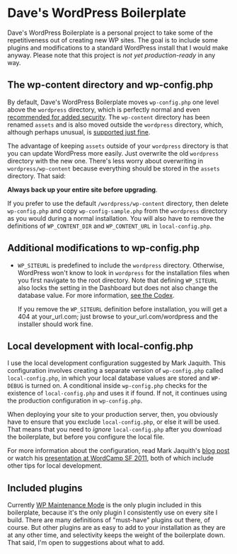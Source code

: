 # Dave's WordPress Boilerplate #

Dave's WordPress Boilerplate is a personal project to take some of the
repetitiveness out of creating new WP sites. The goal is to include
some plugins and modifications to a standard WordPress install that I
would make anyway. Please note that this project is *not yet
production-ready* in any way.


## The wp-content directory and wp-config.php ##

By default, Dave's WordPress Boilerplate moves `wp-config.php` one
level above the `wordpress` directory, which is perfectly normal and
even [recommended for added security][1]. The `wp-content` directory
has been renamed `assets` and is also moved outside the `wordpress`
directory, which, although perhaps unusual, is [supported just
fine][2].

The advantage of keeping `assets` outside of your `wordpress`
directory is that you can update WordPress more easily. Just overwrite
the old `wordpress` directory with the new one. There's less worry
about overwriting in `wordpress/wp-content` because everything should
be stored in the `assets` directory. That said:

**Always back up your entire site before upgrading**.

If you prefer to use the default `/wordpress/wp-content` directory,
then delete `wp-config.php` and copy `wp-config-sample.php` from the
`wordpress` directory as you would during a normal installation. You
will also have to remove the definitions of `WP_CONTENT_DIR` and
`WP_CONTENT_URL` in `local-config.php`.


## Additional modifications to wp-config.php ##

-   `WP_SITEURL` is predefined to include the `wordpress` directory.
    Otherwise, WordPress won't know to look in `wordpress` for the
    installation files when you first navigate to the root directory.
    Note that defining `WP_SITEURL` also locks the setting in the
    Dashboard but does not also change the database value. For more
    information, [see the Codex][5].

    If you remove the `WP_SITEURL` definition before installation, you
    will get a 404 at your_url.com; just browse to
    your_url.com/wordpress and the installer should work fine.


## Local development with local-config.php ##

I use the local development configuration suggested by Mark Jaquith.
This configuration involves creating a separate version of
`wp-config.php` called `local-config.php`, in which your local
database values are stored and `WP-DEBUG` is turned on. A conditional
inside `wp-config.php` checks for the existence of `local-config.php`
and uses it if found. If not, it continues using the production
configuration in `wp-config.php`.

When deploying your site to your production server, then, you
obviously have to ensure that you exclude `local-config.php`, or else
it will be used. That means that you need to *ignore*
`local-config.php` after you download the boilerplate, but before you
configure the local file.

For more information about the configuration, read Mark Jaquith's
[blog post][3] or watch his [presentation at WordCamp SF 2011][4],
both of which include other tips for local development.


## Included plugins ##

Currently [WP Maintenance Mode][6] is the only plugin included in this
boilerplate, because it's the only plugin I consistently use on every
site I build. There are many definitions of "must-have" plugins out
there, of course. But other plugins are as easy to add to your
installation as they are at any other time, and selectivity keeps the
weight of the boilerplate down. That said, I'm open to suggestions
about what to add.



[1]: http://codex.wordpress.org/Hardening_WordPress#Securing_wp-config.php
[2]: http://codex.wordpress.org/Editing_wp-config.php#Moving_wp-content
[3]: http://markjaquith.wordpress.com/2011/06/24/wordpress-local-dev-tips/
[4]: http://wordpress.tv/2011/08/20/mark-jaquith-scaling-servers-and-deploys-oh-my/
[5]: http://codex.wordpress.org/Editing_wp-config.php#WordPress_address
[6]: http://wordpress.org/extend/plugins/wp-maintenance-mode/
